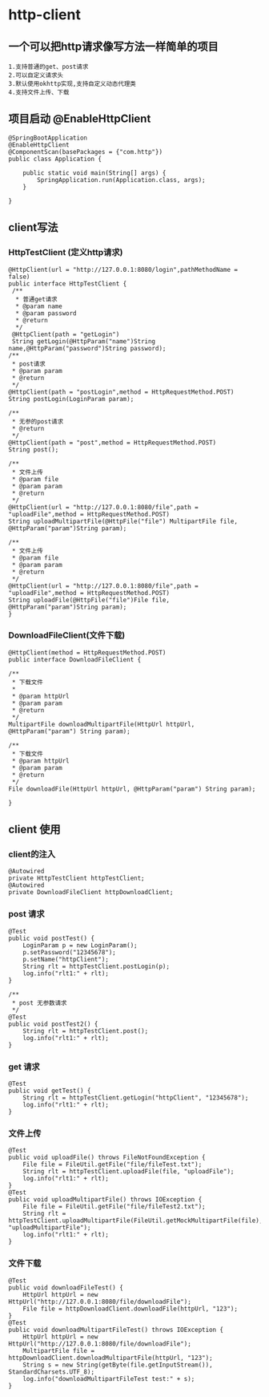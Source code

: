 # http-client

## 一个可以把http请求像写方法一样简单的项目
    1.支持普通的get、post请求
    2.可以自定义请求头
    3.默认使用okhttp实现,支持自定义动态代理类
    4.支持文件上传、下载
    
## 项目启动 @EnableHttpClient
    @SpringBootApplication
    @EnableHttpClient
    @ComponentScan(basePackages = {"com.http"})
    public class Application {
    
        public static void main(String[] args) {
            SpringApplication.run(Application.class, args);
        }
  
    }

## client写法
### HttpTestClient (定义http请求)
    @HttpClient(url = "http://127.0.0.1:8080/login",pathMethodName = false)
    public interface HttpTestClient {
     /**
      * 普通get请求
      * @param name
      * @param password
      * @return
      */
     @HttpClient(path = "getLogin")
     String getLogin(@HttpParam("name")String name,@HttpParam("password")String password);
    /**
     * post请求
     * @param param
     * @return
     */
    @HttpClient(path = "postLogin",method = HttpRequestMethod.POST)
    String postLogin(LoginParam param);

    /**
     * 无参的post请求
     * @return
     */
    @HttpClient(path = "post",method = HttpRequestMethod.POST)
    String post();

    /**
     * 文件上传
     * @param file
     * @param param
     * @return
     */
    @HttpClient(url = "http://127.0.0.1:8080/file",path = "uploadFile",method = HttpRequestMethod.POST)
    String uploadMultipartFile(@HttpFile("file") MultipartFile file, @HttpParam("param")String param);

    /**
     * 文件上传
     * @param file
     * @param param
     * @return
     */
    @HttpClient(url = "http://127.0.0.1:8080/file",path = "uploadFile",method = HttpRequestMethod.POST)
    String uploadFile(@HttpFile("file")File file, @HttpParam("param")String param);
    }

### DownloadFileClient(文件下载)
    @HttpClient(method = HttpRequestMethod.POST)
    public interface DownloadFileClient {

    /**
     * 下载文件
     *
     * @param httpUrl
     * @param param
     * @return
     */
    MultipartFile downloadMultipartFile(HttpUrl httpUrl, @HttpParam("param") String param);

    /**
     * 下载文件
     * @param httpUrl
     * @param param
     * @return
     */
    File downloadFile(HttpUrl httpUrl, @HttpParam("param") String param);

    }
## client 使用
### client的注入
    @Autowired
    private HttpTestClient httpTestClient;
    @Autowired
    private DownloadFileClient httpDownloadClient;
### post 请求
    @Test
    public void postTest() {
        LoginParam p = new LoginParam();
        p.setPassword("12345678");
        p.setName("httpClient");
        String rlt = httpTestClient.postLogin(p);
        log.info("rlt1:" + rlt);
    }

    /**
     * post 无参数请求
     */
    @Test
    public void postTest2() {
        String rlt = httpTestClient.post();
        log.info("rlt1:" + rlt);
    }

### get 请求
    @Test
    public void getTest() {
        String rlt = httpTestClient.getLogin("httpClient", "12345678");
        log.info("rlt1:" + rlt);
    }

### 文件上传
    @Test
    public void uploadFile() throws FileNotFoundException {
        File file = FileUtil.getFile("file/fileTest.txt");
        String rlt = httpTestClient.uploadFile(file, "uploadFile");
        log.info("rlt1:" + rlt);
    }
    @Test
    public void uploadMultipartFile() throws IOException {
        File file = FileUtil.getFile("file/fileTest2.txt");
        String rlt = httpTestClient.uploadMultipartFile(FileUtil.getMockMultipartFile(file), "uploadMultipartFile");
        log.info("rlt1:" + rlt);
    }
### 文件下载
    @Test
    public void downloadFileTest() {
        HttpUrl httpUrl = new HttpUrl("http://127.0.0.1:8080/file/downloadFile");
        File file = httpDownloadClient.downloadFile(httpUrl, "123");
    }
    @Test
    public void downloadMultipartFileTest() throws IOException {
        HttpUrl httpUrl = new HttpUrl("http://127.0.0.1:8080/file/downloadFile");
        MultipartFile file = httpDownloadClient.downloadMultipartFile(httpUrl, "123");
        String s = new String(getByte(file.getInputStream()), StandardCharsets.UTF_8);
        log.info("downloadMultipartFileTest test:" + s);
    }